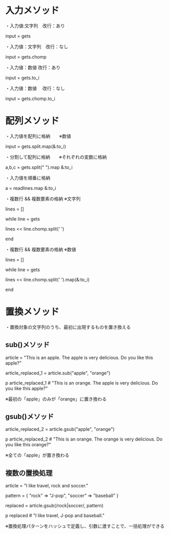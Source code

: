 # 入力メソッド

・入力値:文字列　改行：あり

input = gets

・入力値：文字列　改行：なし

input = gets.chomp

・入力値：数値   改行：あり

input = gets.to_i

・入力値：数値　 改行：なし

input = gets.chomp.to_i

# 配列メソッド

・入力値を配列に格納　　※数値　

input = gets.split.map(&:to_i)

・分割して配列に格納　　※それぞれの変数に格納

a,b,c = gets.split(" ").map &:to_i

・入力値を順番に格納

a = readlines.map &:to_i

・複数行 && 複数要素の格納  ※文字列

lines = []

while line = gets

  lines << line.chomp.split(' ')

end

・複数行 && 複数要素の格納  ※数値

lines = []

while line = gets

  lines << line.chomp.split(' ').map(&:to_i)

end

# 置換メソッド

・置換対象の文字列のうち、最初に出現するものを置き換える

## sub()メソッド

article = "This is an apple. The apple is very delicious. Do you like this apple?"

article_replaced_1 = article.sub("apple", "orange")

p article_replaced_1 # "This is an orange. The apple is very delicious. Do you like this apple?"

※最初の「apple」のみが「orange」に置き換わる

## gsub()メソッド

article_replaced_2 = article.gsub("apple", "orange")

p article_replaced_2 # "This is an orange. The orange is very delicious. Do you like this orange?"

※全ての「apple」が置き換わる

## 複数の置換処理

article = "I like travel, rock and soccer."

pattern = { "rock" => "J-pop", "soccer" => "baseball" }

replaced = article.gsub(/rock|soccer/, pattern)

p replaced # "I like travel, J-pop and baseball."

※置換処理パターンをハッシュで定義し、引数に渡すことで、一括処理ができる
